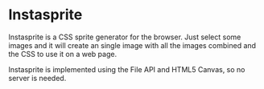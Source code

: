 # Instasprite

Instasprite is a CSS sprite generator for the browser.
Just select some images and it will create an single image with all the images
combined and the CSS to use it on a web page.

Instasprite is implemented using the File API and HTML5 Canvas, so no server is
needed.
